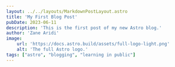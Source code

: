 ```yaml
---
layout: ../../layouts/MarkdownPostLayout.astro
title: 'My First Blog Post'
pubDate: 2023-06-11
description: 'This is the first post of my new Astro blog.'
author: 'Zane Aridi'
image:
    url: 'https://docs.astro.build/assets/full-logo-light.png' 
    alt: 'The full Astro logo.'
tags: ["astro", "blogging", "learning in public"]
---
```


